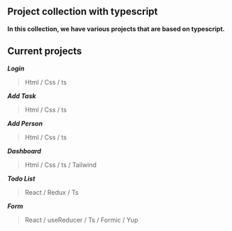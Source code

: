 ## Project collection with typescript

<b> In this collection, we have various projects that are based on typescript. </b>


## Current projects
<b><i>Login</i><br /></b>
>  Html / Css / ts  <br />

<b><i>Add Task</i> <br /></b>
> Html / Css / ts  <br />

<b><i>Add Person</i><br /></b>
> Html / Css / ts  <br />

<b><i>Dashboard</i><br /></b>
> Html / Css / ts / Tailwind <br />

<b><i>Todo List</i><br /></b>
> React / Redux / Ts <br />

<b><i>Form</i><br /></b>
> React / useReducer / Ts  / Formic / Yup <br />
